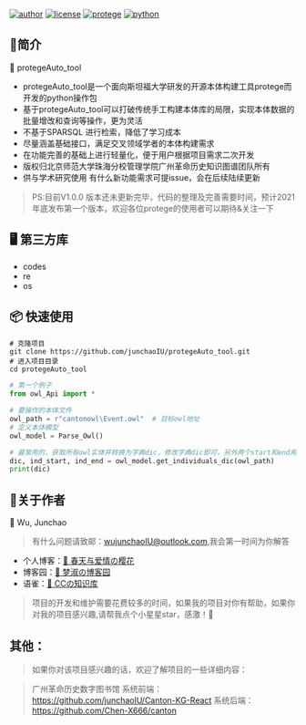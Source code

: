 [![author](https://img.shields.io/badge/Author-WuJunchao-purple)](https://github.com/junchaoIU)
[![license](https://img.shields.io/badge/license-MPL2.0-blue)](https://github.com/junchaoIU/protegeAuto_tool/blob/main/LICENSE)
[![protege](https://img.shields.io/badge/protege-5.5.0-yellowgreen)](https://github.com/protegeproject/protege)
[![python](https://img.shields.io/badge/Python-3.7.6-orange)](https://github.com/TheAlgorithms/Python)


## 🌈简介
🎉  protegeAuto_tool
- protegeAuto_tool是一个面向斯坦福大学研发的开源本体构建工具protege而开发的python操作包
- 基于protegeAuto_tool可以打破传统手工构建本体库的局限，实现本体数据的批量增改和查询等操作，更为灵活
- 不基于SPARSQL 进行检索，降低了学习成本
- 尽量涵盖基础接口，满足交叉领域学者的本体构建需求
- 在功能完善的基础上进行轻量化，便于用户根据项目需求二次开发
- 版权归北京师范大学珠海分校管理学院广州革命历史知识图谱团队所有
- 供与学术研究使用 有什么新功能需求可提issue，会在后续陆续更新

> PS:目前V1.0.0 版本还未更新完毕，代码的整理及完善需要时间，预计2021年底发布第一个版本，欢迎各位protege的使用者可以期待&关注一下

## 🖥 第三方库
- codes
- re
- os

## 📦 快速使用
```shell
# 克隆项目
git clone https://github.com/junchaoIU/protegeAuto_tool.git
# 进入项目目录
cd protegeAuto_tool
```

```python
# 第一个例子
from owl_Api import *

# 要操作的本体文件
owl_path = r"cantonowl\Event.owl"  # 目标owl地址
# 定义本体模型
owl_model = Parse_Owl()

# 最常用的，获取所有owl实体并转换为字典dic，修改字典dic即可，另外两个start和end用来定位的，不用管
dic, ind_start, ind_end = owl_model.get_individuals_dic(owl_path)
print(dic)
```

## 🌸关于作者
🍧 Wu, Junchao 

> 有什么问题请致邮：wujunchaoIU@outlook.com,我会第一时间为你解答

- 个人博客：[🌸 春天与爱情の樱花](https://www.wujunchao.top)
- 博客园：[🌸 梦淑の博客园](http://cnblogs.wujunchao.top)
- 语雀：[🌸 CCの知识库](https://www.yuque.com/wujunchao)

> 项目的开发和维护需要花费较多的时间，如果我的项目对你有帮助，如果你对我的项目感兴趣,请帮我点个小星星star，感激！🍉

## 其他：
> 如果你对该项目感兴趣的话，欢迎了解项目的一些详细内容：

> 广州革命历史数字图书馆
> 系统前端：https://github.com/junchaoIU/Canton-KG-React
> 系统后端：https://github.com/Chen-X666/canton
